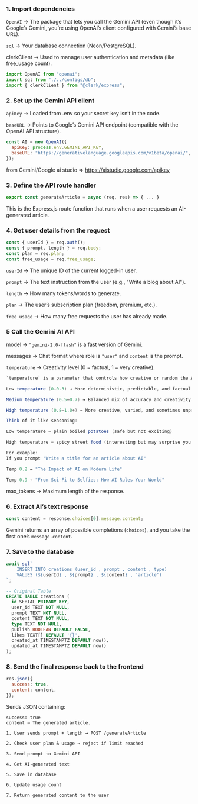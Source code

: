 ### 1. Import dependencies
`OpenAI` → The package that lets you call the Gemini API (even though it’s Google’s Gemini, you’re using OpenAI’s client configured with Gemini’s base URL).

`sql` → Your database connection (Neon/PostgreSQL).

clerkClient → Used to manage user authentication and metadata (like free_usage count).

```js
import OpenAI from "openai";
import sql from "./../configs/db";
import { clerkClient } from "@clerk/express";
```

### 2. Set up the Gemini API client
`apiKey` → Loaded from .env so your secret key isn’t in the code.

`baseURL` → Points to Google’s Gemini API endpoint (compatible with the OpenAI API structure).

```js
const AI = new OpenAI({
  apiKey: process.env.GEMINI_API_KEY,
  baseURL: "https://generativelanguage.googleapis.com/v1beta/openai/",
});
```
from Gemini/Google ai studio => https://aistudio.google.com/apikey

### 3. Define the API route handler
```js
export const generateArticle = async (req, res) => { ... }
```
This is the Express.js route function that runs when a user requests an AI-generated article.

### 4. Get user details from the request
```js
const { userId } = req.auth();
const { prompt, length } = req.body;
const plan = req.plan;
const free_usage = req.free_usage;
```
`userId` → The unique ID of the current logged-in user.

`prompt` → The text instruction from the user (e.g., "Write a blog about AI").

`length` → How many tokens/words to generate.

`plan` → The user’s subscription plan (freedom, premium, etc.).

`free_usage` → How many free requests the user has already made.


### 5  Call the Gemini AI API
model → `"gemini-2.0-flash"` is a fast version of Gemini.

messages → Chat format where role is `"user"` and `content` is the prompt.

`temperature` → Creativity level (0 = factual, 1 = very creative).
```java
`temperature` is a parameter that controls how creative or random the AI’s responses are:

Low temperature (0–0.3) → More deterministic, predictable, and factual answers.

Medium temperature (0.5–0.7) → Balanced mix of accuracy and creativity.

High temperature (0.8–1.0+) → More creative, varied, and sometimes unpredictable outputs.

Think of it like seasoning:

Low temperature = plain boiled potatoes (safe but not exciting)

High temperature = spicy street food (interesting but may surprise you 😅)

For example:
If you prompt "Write a title for an article about AI"

Temp 0.2 → "The Impact of AI on Modern Life"

Temp 0.9 → "From Sci-Fi to Selfies: How AI Rules Your World"
```

max_tokens → Maximum length of the response.

### 6.  Extract AI’s text response
```js
const content = response.choices[0].message.content;
```
Gemini returns an array of possible completions (`choices`), and you take the first one’s `message.content`.

### 7. Save to the database
```js
await sql`
    INSERT INTO creations (user_id , prompt , content , type)
    VALUES (${userId} , ${prompt} , ${content} , 'article')
`;
```
```sql
-- Original Table
CREATE TABLE creations (
  id SERIAL PRIMARY KEY,
  user_id TEXT NOT NULL,
  prompt TEXT NOT NULL,
  content TEXT NOT NULL,
  type TEXT NOT NULL,
  publish BOOLEAN DEFAULT FALSE,
  likes TEXT[] DEFAULT '{}',
  created_at TIMESTAMPTZ DEFAULT now(),
  updated_at TIMESTAMPTZ DEFAULT now()
);

```

### 8. Send the final response back to the frontend
```js
res.json({
  success: true,
  content: content,
});
```
Sends JSON containing:

`success: true` <br/>
`content → The generated article.`

```
1. User sends prompt + length → POST /generateArticle

2. Check user plan & usage → reject if limit reached

3. Send prompt to Gemini API

4. Get AI-generated text

5. Save in database

6. Update usage count

7. Return generated content to the user
```